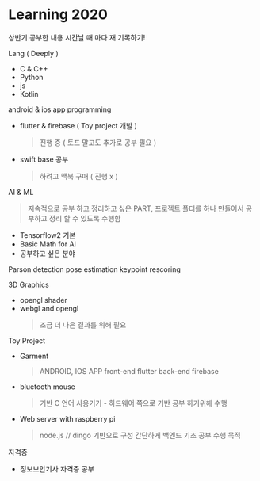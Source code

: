 # Learning 2020 

상반기 공부한 내용 시간날 때 마다 재 기록하기!


Lang ( Deeply )
- C & C++ 
- Python 
- js 
- Kotlin

android & ios app programming 
- flutter & firebase ( Toy project 개발 )
    > 진행 중 ( 토프 말고도 추가로 공부 필요 )
- swift base 공부 
    > 하려고 맥북 구매 ( 진행 x ) 

AI & ML
> 지속적으로 공부 하고 정리하고 싶은 PART,
프로젝트 폴더를 하나 만들어서 공부하고 정리 할 수 있도록 수행함 

- Tensorflow2 기본 
- Basic Math for AI 
- 공부하고 싶은 분야 

Parson detection
pose estimation
keypoint rescoring


3D Graphics 
- opengl shader
- webgl and opengl 
    > 조금 더 나은 결과를 위해 필요 

Toy Project
- Garment 
    > ANDROID, IOS APP 
    > front-end flutter 
    > back-end firebase 

- bluetooth mouse
    > 기반 C 언어 사용기기 - 
    > 하드웨어 쪽으로 기반 공부 하기위해 수행

- Web server with raspberry pi 
    > node.js // dingo 기반으로 구성 
    > 간단하게 백엔드 기초 공부 수행 목적 


자격증 
- 정보보안기사 자격증 공부 

